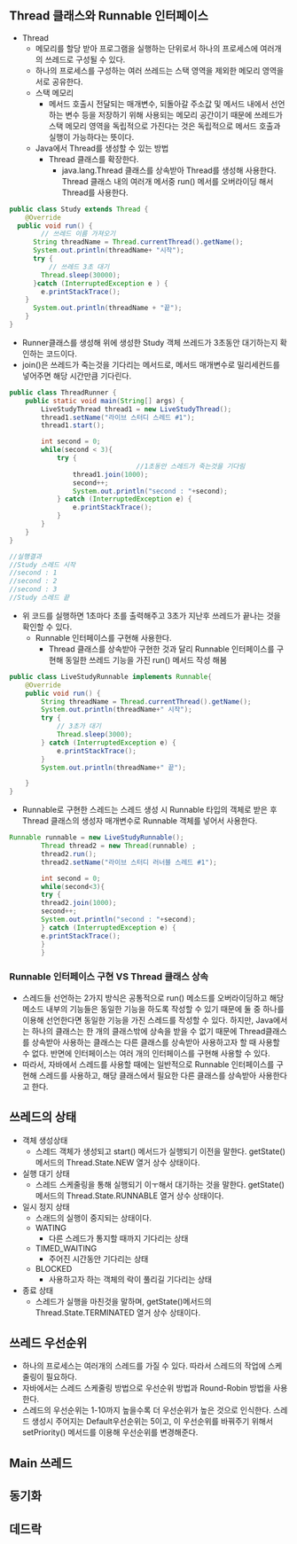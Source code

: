 ## Thread 클래스와 Runnable 인터페이스
- Thread 
  - 메모리를 할당 받아 프로그램을 실행하는 단위로서 하나의 프로세스에 여러개의 쓰레드로 구성될 수 있다.
  - 하나의 프로세스를 구성하는 여러 쓰레드는 스택 영역을 제외한 메모리 영역을 서로 공유한다.
  - 스택 메모리
    - 메서드 호출시 전달되는 매개변수, 되돌아갈 주소값 및 메서드 내에서 선언하는 변수 등을 저장하기 위해 사용되는 메모리 공간이기 때문에 쓰레드가 스택 메모리 영역을 독립적으로 가진다는 것은 독립적으로 메서드 호출과 실행이 가능하다는 뜻이다.
  - Java에서 Thread를 생성할 수 있는 방법
    - Thread 클래스를 확장한다.
      - java.lang.Thread 클래스를 상속받아 Thread를 생성해 사용한다. Thread 클래스 내의 여러개 메서중 run() 메서를 오버라이딩 해서 Thread를 사용한다.
  
```java
public class Study extends Thread {
    @Override
  public void run() {
        // 쓰레드 이름 가져오기
      String threadName = Thread.currentThread().getName();
      System.out.println(threadName+ "시작");
      try {
          // 쓰레드 3초 대기
        Thread.sleep(30000);
      }catch (InterruptedException e ) {
        e.printStackTrace();
    }
      System.out.println(threadName + "끝");
    }
}
```
- Runner클래스를 생성해 위에 생성한 Study 객체 쓰레드가 3초동안 대기하는지 확인하는 코드이다.
- join()은 쓰레드가 죽는것을 기다리는 메서드로, 메서드 매개변수로 밀리세컨드를 넣어주면 해당 시간만큼 기다린다.
```java
public class ThreadRunner {
    public static void main(String[] args) {
        LiveStudyThread thread1 = new LiveStudyThread();
        thread1.setName("라이브 스터디 스레드 #1");
        thread1.start();

        int second = 0;
        while(second < 3){
            try {
								//1초동안 스레드가 죽는것을 기다림
                thread1.join(1000);
                second++;
                System.out.println("second : "+second);
            } catch (InterruptedException e) {
                e.printStackTrace();
            }
        }
    }
}

//실행결과
//Study 스레드 시작
//second : 1
//second : 2
//second : 3 
//Study 스레드 끝
```
- 위 코드를 실행하면 1초마다 초를 출력해주고 3초가 지난후 쓰레드가 끝나는 것을 확인할 수 있다.
    - Runnable 인터페이스를 구현해 사용한다.
      - Thread 클래스를 상속받아 구현한 것과 달리 Runnable 인터페이스를 구현해 동일한 쓰레드 기능을 가진 run() 메서드 작성 해봄
```java
public class LiveStudyRunnable implements Runnable{
    @Override
    public void run() {
        String threadName = Thread.currentThread().getName();
        System.out.println(threadName+" 시작");
        try {
            // 3초가 대기
            Thread.sleep(3000);
        } catch (InterruptedException e) {
            e.printStackTrace();
        }
        System.out.println(threadName+" 끝");

    }
}
```
- Runnable로 구현한 스레드는 스레드 생성 시 Runnable 타입의 객체로 받은 후 Thread 클래스의 생성자 매개변수로 Runnable 객체를 넣어서 사용한다.

```java
Runnable runnable = new LiveStudyRunnable();
        Thread thread2 = new Thread(runnable) ;
        thread2.run();
        thread2.setName("라이브 스터디 러너블 스레드 #1");

        int second = 0;
        while(second<3){
        try {
        thread2.join(1000);
        second++;
        System.out.println("second : "+second);
        } catch (InterruptedException e) {
        e.printStackTrace();
        }
        }
```

### Runnable 인터페이스 구현 VS Thread 클래스 상속
- 스레드들 선언하는 2가지 방식은 공통적으로 run() 메소드를 오버라이딩하고 해당 메소드 내부의 기능들은 동일한 기능을 하도록 작성할 수 있기 때문에 둘 중 하나를 이용해 선언한다면 동일한 기능을 가진 스레드를 작성할 수 있다. 하지만, Java에서는 하나의 클래스는 한 개의 클래스밖에 상속을 받을 수 없기 때문에 Thread클래스를 상속받아 사용하는 클래스는 다른 클래스를 상속받아 사용하고자 할 때 사용할 수 없다. 반면에 인터페이스는 여러 개의 인터페이스를 구현해 사용할 수 있다.
- 따라서, 자바에서 스레드를 사용할 때에는 일반적으로 Runnable 인터페이스를 구현해 스레드를 사용하고, 해당 클래스에서 필요한 다른 클래스를 상속받아 사용한다고 한다.

## 쓰레드의 상태
- 객체 생성상태
  - 스레드 객체가 생성되고 start() 메서드가 실행되기 이전을 말한다. getState() 메서드의 Thread.State.NEW 열거 상수 상태이다.
- 실행 대기 상태
  - 스레드 스케줄링을 통해 실행되기 이ㅜ해서 대기하는 것을 말한다. getState() 메서드의 Thread.State.RUNNABLE 열거 상수 상태이다.
- 일시 정지 상태
  - 스래드의 실행이 중지되는 상태이다.
  - WATING
    - 다른 스레드가 통지할 때까지 기다리는 상태
  - TIMED_WAITING
    - 주어진 시간동안 기다리는 상태
  - BLOCKED
    - 사용하고자 하는 객체의 락이 풀리길 기다리는 상태
- 종료 상태
  - 스레드가 실행을 마친것을 말하며, getState()메서드의 Thread.State.TERMINATED 열거 상수 상태이다.


## 쓰레드 우선순위
- 하나의 프로세스는 여러개의 스레드를 가질 수 있다. 따라서 스레드의 작업에 스케줄링이 필요하다.
- 자바에서는 스레드 스케줄링 방법으로 우선순위 방법과 Round-Robin 방법을 사용한다.
- 스레드의 우선순위는 1-10까지 높을수록 더 우선순위가 높은 것으로 인식한다. 스레드 생성시 주어지는 Default우선순위는 5이고, 이 우선순위를 바꿔주기 위해서 setPriority() 메서드를 이용해 우선순위를 변경해준다.

## Main 쓰레드

## 동기화
## 데드락
